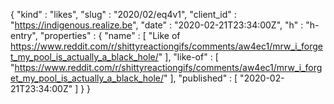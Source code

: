 {
  "kind" : "likes",
  "slug" : "2020/02/eq4v1",
  "client_id" : "https://indigenous.realize.be",
  "date" : "2020-02-21T23:34:00Z",
  "h" : "h-entry",
  "properties" : {
    "name" : [ "Like of https://www.reddit.com/r/shittyreactiongifs/comments/aw4ec1/mrw_i_forget_my_pool_is_actually_a_black_hole/" ],
    "like-of" : [ "https://www.reddit.com/r/shittyreactiongifs/comments/aw4ec1/mrw_i_forget_my_pool_is_actually_a_black_hole/" ],
    "published" : [ "2020-02-21T23:34:00Z" ]
  }
}
